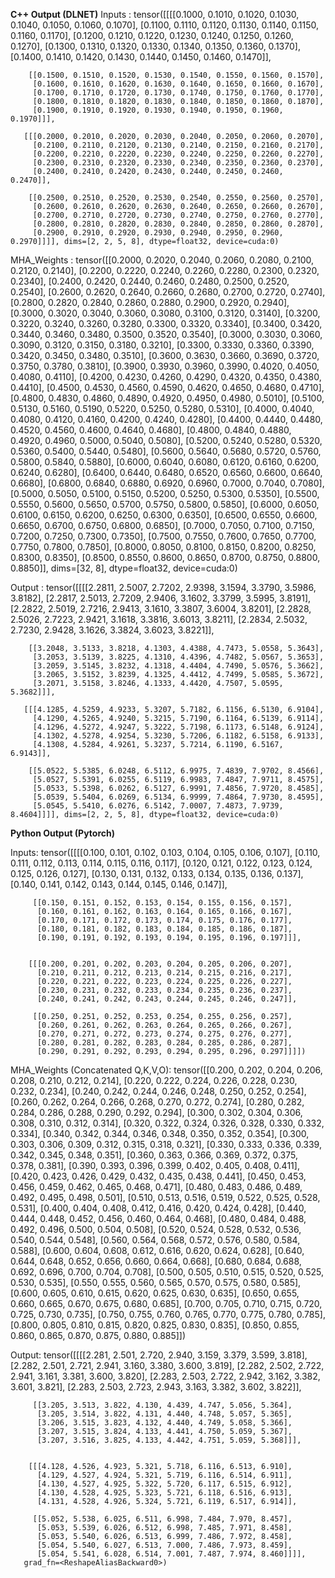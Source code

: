 **C++ Output (DLNET)**
Inputs :
tensor([[[[0.1000, 0.1010, 0.1020, 0.1030, 0.1040, 0.1050, 0.1060, 0.1070],
         [0.1100, 0.1110, 0.1120, 0.1130, 0.1140, 0.1150, 0.1160, 0.1170],
         [0.1200, 0.1210, 0.1220, 0.1230, 0.1240, 0.1250, 0.1260, 0.1270],
         [0.1300, 0.1310, 0.1320, 0.1330, 0.1340, 0.1350, 0.1360, 0.1370],
         [0.1400, 0.1410, 0.1420, 0.1430, 0.1440, 0.1450, 0.1460, 0.1470]],

        [[0.1500, 0.1510, 0.1520, 0.1530, 0.1540, 0.1550, 0.1560, 0.1570],
         [0.1600, 0.1610, 0.1620, 0.1630, 0.1640, 0.1650, 0.1660, 0.1670],
         [0.1700, 0.1710, 0.1720, 0.1730, 0.1740, 0.1750, 0.1760, 0.1770],
         [0.1800, 0.1810, 0.1820, 0.1830, 0.1840, 0.1850, 0.1860, 0.1870],
         [0.1900, 0.1910, 0.1920, 0.1930, 0.1940, 0.1950, 0.1960, 0.1970]]],

       [[[0.2000, 0.2010, 0.2020, 0.2030, 0.2040, 0.2050, 0.2060, 0.2070],
         [0.2100, 0.2110, 0.2120, 0.2130, 0.2140, 0.2150, 0.2160, 0.2170],
         [0.2200, 0.2210, 0.2220, 0.2230, 0.2240, 0.2250, 0.2260, 0.2270],
         [0.2300, 0.2310, 0.2320, 0.2330, 0.2340, 0.2350, 0.2360, 0.2370],
         [0.2400, 0.2410, 0.2420, 0.2430, 0.2440, 0.2450, 0.2460, 0.2470]],

        [[0.2500, 0.2510, 0.2520, 0.2530, 0.2540, 0.2550, 0.2560, 0.2570],
         [0.2600, 0.2610, 0.2620, 0.2630, 0.2640, 0.2650, 0.2660, 0.2670],
         [0.2700, 0.2710, 0.2720, 0.2730, 0.2740, 0.2750, 0.2760, 0.2770],
         [0.2800, 0.2810, 0.2820, 0.2830, 0.2840, 0.2850, 0.2860, 0.2870],
         [0.2900, 0.2910, 0.2920, 0.2930, 0.2940, 0.2950, 0.2960, 0.2970]]]], dims=[2, 2, 5, 8], dtype=float32, device=cuda:0)

MHA_Weights :
tensor([[0.2000, 0.2020, 0.2040, 0.2060, 0.2080, 0.2100, 0.2120, 0.2140],
       [0.2200, 0.2220, 0.2240, 0.2260, 0.2280, 0.2300, 0.2320, 0.2340],
       [0.2400, 0.2420, 0.2440, 0.2460, 0.2480, 0.2500, 0.2520, 0.2540],
       [0.2600, 0.2620, 0.2640, 0.2660, 0.2680, 0.2700, 0.2720, 0.2740],
       [0.2800, 0.2820, 0.2840, 0.2860, 0.2880, 0.2900, 0.2920, 0.2940],
       [0.3000, 0.3020, 0.3040, 0.3060, 0.3080, 0.3100, 0.3120, 0.3140],
       [0.3200, 0.3220, 0.3240, 0.3260, 0.3280, 0.3300, 0.3320, 0.3340],
       [0.3400, 0.3420, 0.3440, 0.3460, 0.3480, 0.3500, 0.3520, 0.3540],
       [0.3000, 0.3030, 0.3060, 0.3090, 0.3120, 0.3150, 0.3180, 0.3210],
       [0.3300, 0.3330, 0.3360, 0.3390, 0.3420, 0.3450, 0.3480, 0.3510],
       [0.3600, 0.3630, 0.3660, 0.3690, 0.3720, 0.3750, 0.3780, 0.3810],
       [0.3900, 0.3930, 0.3960, 0.3990, 0.4020, 0.4050, 0.4080, 0.4110],
       [0.4200, 0.4230, 0.4260, 0.4290, 0.4320, 0.4350, 0.4380, 0.4410],
       [0.4500, 0.4530, 0.4560, 0.4590, 0.4620, 0.4650, 0.4680, 0.4710],
       [0.4800, 0.4830, 0.4860, 0.4890, 0.4920, 0.4950, 0.4980, 0.5010],
       [0.5100, 0.5130, 0.5160, 0.5190, 0.5220, 0.5250, 0.5280, 0.5310],
       [0.4000, 0.4040, 0.4080, 0.4120, 0.4160, 0.4200, 0.4240, 0.4280],
       [0.4400, 0.4440, 0.4480, 0.4520, 0.4560, 0.4600, 0.4640, 0.4680],
       [0.4800, 0.4840, 0.4880, 0.4920, 0.4960, 0.5000, 0.5040, 0.5080],
       [0.5200, 0.5240, 0.5280, 0.5320, 0.5360, 0.5400, 0.5440, 0.5480],
       [0.5600, 0.5640, 0.5680, 0.5720, 0.5760, 0.5800, 0.5840, 0.5880],
       [0.6000, 0.6040, 0.6080, 0.6120, 0.6160, 0.6200, 0.6240, 0.6280],
       [0.6400, 0.6440, 0.6480, 0.6520, 0.6560, 0.6600, 0.6640, 0.6680],
       [0.6800, 0.6840, 0.6880, 0.6920, 0.6960, 0.7000, 0.7040, 0.7080],
       [0.5000, 0.5050, 0.5100, 0.5150, 0.5200, 0.5250, 0.5300, 0.5350],
       [0.5500, 0.5550, 0.5600, 0.5650, 0.5700, 0.5750, 0.5800, 0.5850],
       [0.6000, 0.6050, 0.6100, 0.6150, 0.6200, 0.6250, 0.6300, 0.6350],
       [0.6500, 0.6550, 0.6600, 0.6650, 0.6700, 0.6750, 0.6800, 0.6850],
       [0.7000, 0.7050, 0.7100, 0.7150, 0.7200, 0.7250, 0.7300, 0.7350],
       [0.7500, 0.7550, 0.7600, 0.7650, 0.7700, 0.7750, 0.7800, 0.7850],
       [0.8000, 0.8050, 0.8100, 0.8150, 0.8200, 0.8250, 0.8300, 0.8350],
       [0.8500, 0.8550, 0.8600, 0.8650, 0.8700, 0.8750, 0.8800, 0.8850]], dims=[32, 8], dtype=float32, device=cuda:0)

Output :
tensor([[[[2.2811, 2.5007, 2.7202, 2.9398, 3.1594, 3.3790, 3.5986, 3.8182],
         [2.2817, 2.5013, 2.7209, 2.9406, 3.1602, 3.3799, 3.5995, 3.8191],
         [2.2822, 2.5019, 2.7216, 2.9413, 3.1610, 3.3807, 3.6004, 3.8201],
         [2.2828, 2.5026, 2.7223, 2.9421, 3.1618, 3.3816, 3.6013, 3.8211],
         [2.2834, 2.5032, 2.7230, 2.9428, 3.1626, 3.3824, 3.6023, 3.8221]],

        [[3.2048, 3.5133, 3.8218, 4.1303, 4.4388, 4.7473, 5.0558, 5.3643],
         [3.2053, 3.5139, 3.8225, 4.1310, 4.4396, 4.7482, 5.0567, 5.3653],
         [3.2059, 3.5145, 3.8232, 4.1318, 4.4404, 4.7490, 5.0576, 5.3662],
         [3.2065, 3.5152, 3.8239, 4.1325, 4.4412, 4.7499, 5.0585, 5.3672],
         [3.2071, 3.5158, 3.8246, 4.1333, 4.4420, 4.7507, 5.0595, 5.3682]]],

       [[[4.1285, 4.5259, 4.9233, 5.3207, 5.7182, 6.1156, 6.5130, 6.9104],
         [4.1290, 4.5265, 4.9240, 5.3215, 5.7190, 6.1164, 6.5139, 6.9114],
         [4.1296, 4.5272, 4.9247, 5.3222, 5.7198, 6.1173, 6.5148, 6.9124],
         [4.1302, 4.5278, 4.9254, 5.3230, 5.7206, 6.1182, 6.5158, 6.9133],
         [4.1308, 4.5284, 4.9261, 5.3237, 5.7214, 6.1190, 6.5167, 6.9143]],

        [[5.0522, 5.5385, 6.0248, 6.5112, 6.9975, 7.4839, 7.9702, 8.4566],
         [5.0527, 5.5391, 6.0255, 6.5119, 6.9983, 7.4847, 7.9711, 8.4575],
         [5.0533, 5.5398, 6.0262, 6.5127, 6.9991, 7.4856, 7.9720, 8.4585],
         [5.0539, 5.5404, 6.0269, 6.5134, 6.9999, 7.4864, 7.9730, 8.4595],
         [5.0545, 5.5410, 6.0276, 6.5142, 7.0007, 7.4873, 7.9739, 8.4604]]]], dims=[2, 2, 5, 8], dtype=float32, device=cuda:0)

**Python Output (Pytorch)**

Inputs:
 tensor([[[[0.100, 0.101, 0.102, 0.103, 0.104, 0.105, 0.106, 0.107],
          [0.110, 0.111, 0.112, 0.113, 0.114, 0.115, 0.116, 0.117],
          [0.120, 0.121, 0.122, 0.123, 0.124, 0.125, 0.126, 0.127],
          [0.130, 0.131, 0.132, 0.133, 0.134, 0.135, 0.136, 0.137],
          [0.140, 0.141, 0.142, 0.143, 0.144, 0.145, 0.146, 0.147]],

         [[0.150, 0.151, 0.152, 0.153, 0.154, 0.155, 0.156, 0.157],
          [0.160, 0.161, 0.162, 0.163, 0.164, 0.165, 0.166, 0.167],
          [0.170, 0.171, 0.172, 0.173, 0.174, 0.175, 0.176, 0.177],
          [0.180, 0.181, 0.182, 0.183, 0.184, 0.185, 0.186, 0.187],
          [0.190, 0.191, 0.192, 0.193, 0.194, 0.195, 0.196, 0.197]]],


        [[[0.200, 0.201, 0.202, 0.203, 0.204, 0.205, 0.206, 0.207],
          [0.210, 0.211, 0.212, 0.213, 0.214, 0.215, 0.216, 0.217],
          [0.220, 0.221, 0.222, 0.223, 0.224, 0.225, 0.226, 0.227],
          [0.230, 0.231, 0.232, 0.233, 0.234, 0.235, 0.236, 0.237],
          [0.240, 0.241, 0.242, 0.243, 0.244, 0.245, 0.246, 0.247]],

         [[0.250, 0.251, 0.252, 0.253, 0.254, 0.255, 0.256, 0.257],
          [0.260, 0.261, 0.262, 0.263, 0.264, 0.265, 0.266, 0.267],
          [0.270, 0.271, 0.272, 0.273, 0.274, 0.275, 0.276, 0.277],
          [0.280, 0.281, 0.282, 0.283, 0.284, 0.285, 0.286, 0.287],
          [0.290, 0.291, 0.292, 0.293, 0.294, 0.295, 0.296, 0.297]]]])


MHA_Weights (Concatenated Q,K,V,O):
 tensor([[0.200, 0.202, 0.204, 0.206, 0.208, 0.210, 0.212, 0.214],
        [0.220, 0.222, 0.224, 0.226, 0.228, 0.230, 0.232, 0.234],
        [0.240, 0.242, 0.244, 0.246, 0.248, 0.250, 0.252, 0.254],
        [0.260, 0.262, 0.264, 0.266, 0.268, 0.270, 0.272, 0.274],
        [0.280, 0.282, 0.284, 0.286, 0.288, 0.290, 0.292, 0.294],
        [0.300, 0.302, 0.304, 0.306, 0.308, 0.310, 0.312, 0.314],
        [0.320, 0.322, 0.324, 0.326, 0.328, 0.330, 0.332, 0.334],
        [0.340, 0.342, 0.344, 0.346, 0.348, 0.350, 0.352, 0.354],
        [0.300, 0.303, 0.306, 0.309, 0.312, 0.315, 0.318, 0.321],
        [0.330, 0.333, 0.336, 0.339, 0.342, 0.345, 0.348, 0.351],
        [0.360, 0.363, 0.366, 0.369, 0.372, 0.375, 0.378, 0.381],
        [0.390, 0.393, 0.396, 0.399, 0.402, 0.405, 0.408, 0.411],
        [0.420, 0.423, 0.426, 0.429, 0.432, 0.435, 0.438, 0.441],
        [0.450, 0.453, 0.456, 0.459, 0.462, 0.465, 0.468, 0.471],
        [0.480, 0.483, 0.486, 0.489, 0.492, 0.495, 0.498, 0.501],
        [0.510, 0.513, 0.516, 0.519, 0.522, 0.525, 0.528, 0.531],
        [0.400, 0.404, 0.408, 0.412, 0.416, 0.420, 0.424, 0.428],
        [0.440, 0.444, 0.448, 0.452, 0.456, 0.460, 0.464, 0.468],
        [0.480, 0.484, 0.488, 0.492, 0.496, 0.500, 0.504, 0.508],
        [0.520, 0.524, 0.528, 0.532, 0.536, 0.540, 0.544, 0.548],
        [0.560, 0.564, 0.568, 0.572, 0.576, 0.580, 0.584, 0.588],
        [0.600, 0.604, 0.608, 0.612, 0.616, 0.620, 0.624, 0.628],
        [0.640, 0.644, 0.648, 0.652, 0.656, 0.660, 0.664, 0.668],
        [0.680, 0.684, 0.688, 0.692, 0.696, 0.700, 0.704, 0.708],
        [0.500, 0.505, 0.510, 0.515, 0.520, 0.525, 0.530, 0.535],
        [0.550, 0.555, 0.560, 0.565, 0.570, 0.575, 0.580, 0.585],
        [0.600, 0.605, 0.610, 0.615, 0.620, 0.625, 0.630, 0.635],
        [0.650, 0.655, 0.660, 0.665, 0.670, 0.675, 0.680, 0.685],
        [0.700, 0.705, 0.710, 0.715, 0.720, 0.725, 0.730, 0.735],
        [0.750, 0.755, 0.760, 0.765, 0.770, 0.775, 0.780, 0.785],
        [0.800, 0.805, 0.810, 0.815, 0.820, 0.825, 0.830, 0.835],
        [0.850, 0.855, 0.860, 0.865, 0.870, 0.875, 0.880, 0.885]])


Output:
 tensor([[[[2.281, 2.501, 2.720, 2.940, 3.159, 3.379, 3.599, 3.818],
          [2.282, 2.501, 2.721, 2.941, 3.160, 3.380, 3.600, 3.819],
          [2.282, 2.502, 2.722, 2.941, 3.161, 3.381, 3.600, 3.820],
          [2.283, 2.503, 2.722, 2.942, 3.162, 3.382, 3.601, 3.821],
          [2.283, 2.503, 2.723, 2.943, 3.163, 3.382, 3.602, 3.822]],

         [[3.205, 3.513, 3.822, 4.130, 4.439, 4.747, 5.056, 5.364],
          [3.205, 3.514, 3.822, 4.131, 4.440, 4.748, 5.057, 5.365],
          [3.206, 3.515, 3.823, 4.132, 4.440, 4.749, 5.058, 5.366],
          [3.207, 3.515, 3.824, 4.133, 4.441, 4.750, 5.059, 5.367],
          [3.207, 3.516, 3.825, 4.133, 4.442, 4.751, 5.059, 5.368]]],


        [[[4.128, 4.526, 4.923, 5.321, 5.718, 6.116, 6.513, 6.910],
          [4.129, 4.527, 4.924, 5.321, 5.719, 6.116, 6.514, 6.911],
          [4.130, 4.527, 4.925, 5.322, 5.720, 6.117, 6.515, 6.912],
          [4.130, 4.528, 4.925, 5.323, 5.721, 6.118, 6.516, 6.913],
          [4.131, 4.528, 4.926, 5.324, 5.721, 6.119, 6.517, 6.914]],

         [[5.052, 5.538, 6.025, 6.511, 6.998, 7.484, 7.970, 8.457],
          [5.053, 5.539, 6.026, 6.512, 6.998, 7.485, 7.971, 8.458],
          [5.053, 5.540, 6.026, 6.513, 6.999, 7.486, 7.972, 8.458],
          [5.054, 5.540, 6.027, 6.513, 7.000, 7.486, 7.973, 8.459],
          [5.054, 5.541, 6.028, 6.514, 7.001, 7.487, 7.974, 8.460]]]],
       grad_fn=<ReshapeAliasBackward0>)
